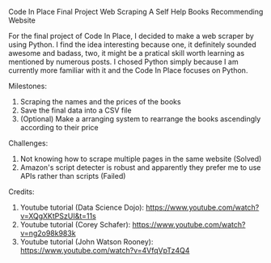 Code In Place Final Project
Web Scraping A Self Help Books Recommending Website

For the final project of Code In Place, I decided to make a web scraper by using Python.
I find the idea interesting because one, it definitely sounded awesome and badass, two,
it might be a pratical skill worth learning as mentioned by numerous posts. I chosed Python
simply because I am currently more familiar with it and the Code In Place focuses on Python.

Milestones:
1. Scraping the names and the prices of the books
2. Save the final data into a CSV file
3. (Optional) Make a arranging system to rearrange the books ascendingly according to their price

Challenges:
1. Not knowing how to scrape multiple pages in the same website (Solved)
2. Amazon's script detecter is robust and apparently they prefer me to use APIs rather than scripts (Failed)


Credits:
1. Youtube tutorial (Data Science Dojo):
https://www.youtube.com/watch?v=XQgXKtPSzUI&t=11s
2. Youtube tutorial (Corey Schafer):
https://www.youtube.com/watch?v=ng2o98k983k
3. Youtube tutorial (John Watson Rooney):
https://www.youtube.com/watch?v=4VfqVpTz4Q4
